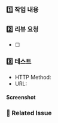 ### 1️⃣ 작업 내용
<!-- 작업 사항 -->


### 2️⃣ 리뷰 요청
<!-- 변경 사항을 적어주세요 -->
- [ ] 

### 3️⃣ 테스트
<!-- 테스트 방법에 대해서 적어주세요-->
<!-- API 테스트가 아니라면 아래 부분을 지워주세요. -->
- HTTP Method:
- URL:

#### Screenshot
<!-- 테스트 결과 사진 -->


### 🧩 Related Issue
